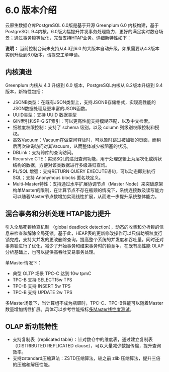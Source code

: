 # 6.0 版本介绍

云原生数据仓库PostgreSQL 6.0版是基于开源 Greenplum 6.0 内核构建，基于PostgreSQL 9.4内核。6.0版大幅提升并发事务处理能力，更好的满足实时数仓场景；通过事务锁等优化，完备支持HTAP业务。详细新特性如下：

**说明：** 当前控制台尚未支持从4.3到6.0 的大版本自动升级，如果需要从4.3版本实例升级到6.0版本，请提交工单申请。

## 内核演进

Greenplum 内核从 4.3 升级到 6.0 版本，PostgreSQL内核从 8.2版本升级到 9.4版本，新特性包括：

-   JSONB类型：在既有JSON类型上，支持JSONB存储格式，实现高性能的JSON数据处理及更丰富的JSON函数。
-   UUID类型：支持 UUID 数据类型
-   GIN索引和SP-GiST索引：可以更高性能支持模糊匹配，以及中文检索。
-   细粒度权限控制：支持了 schema 级别，以及 column 列级别权限控制和授权。
-   高效Vacuum：Vacuum在做空间释放时，可以暂时跳过被加锁的页面，而稍后再次轮询访问对其Vacuum，从而整体减少被阻塞的状况。
-   DBLink：支持跨库的查询访问。
-   Recursive CTE：实现SQL的递归查询功能，用于处理逻辑上为层次化或树状结构的数据，方便对该类数据进行多级递归查询。
-   PL/SQL 增强：支持RETURN QUERY EXECUTE语句，可以动态即刻执行SQL；支持 Anonymous blocks 匿名块定义。
-   Multi-Master特性：支持通过水平扩展协调节点（Master Node）来突破原架构单Master的限制，在计算节点不存在瓶颈的情况下，系统连接数及读写能力可以随着Master节点数增加实现线性扩展，从而进一步提升系统整体能力。

## 混合事务和分析处理 HTAP能力提升

引入全局死锁检查机制 （global deadlock detection），动态的收集和分析锁的信息来检查和解除全局死锁。基于此，HEAP表的更新修改操作可以只借助细粒度行锁完成，支持大并发的更改删除查询，提高整个系统的并发度和吞吐量。同时还对事务锁进行了优化，减少了开始事务和结束事务时的锁竞争，在既有高性能 OLAP分析基础上，也可以提供高吞吐交易事务处理。

单Master情况下：

-   典型 OLTP 场景 TPC-C 达到 10w tpmC
-   TPC-B 支持 SELECT15w TPS
-   TPC-B 支持 INSERT 5w TPS
-   TPC-B 支持 UPDATE 2w TPS

多Master场景下，当计算组不成为瓶颈时，TPC-C、TPC-B性能可以随着Master数量增加线性扩展。具体可以参考性能指标[多Master线性度测试]()。

## OLAP 新功能特性

-   支持复制表（replicated table）：针对数仓中的维度表，通过建立复制表（DISTRIBUTED REPLICATED clause），可以大量减少数据传输，提升查询效率。
-   支持zstandard压缩算法：ZSTD压缩算法，较之前 zlib 压缩算法，提升三倍的压缩和解压性能。


